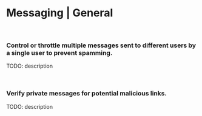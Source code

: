 # Messaging | General
<br>


### Control or throttle multiple messages sent to different users by a single user to prevent spamming.

TODO: description

<br>


### Verify private messages for potential malicious links.

TODO: description

<br>


